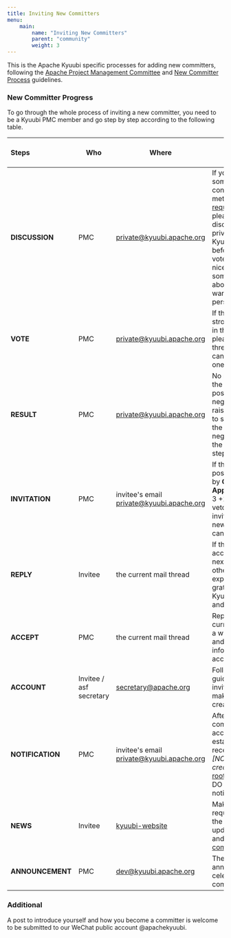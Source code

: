 ```yaml
---
title: Inviting New Committers
menu:
    main:
        name: "Inviting New Committers"
        parent: "community"
        weight: 3 
---
```

<!---
  Licensed under the Apache License, Version 2.0 (the "License");
  you may not use this file except in compliance with the License.
  You may obtain a copy of the License at

   http://www.apache.org/licenses/LICENSE-2.0

  Unless required by applicable law or agreed to in writing, software
  distributed under the License is distributed on an "AS IS" BASIS,
  WITHOUT WARRANTIES OR CONDITIONS OF ANY KIND, either express or implied.
  See the License for the specific language governing permissions and
  limitations under the License. See accompanying LICENSE file.
-->

This is the Apache Kyuubi specific processes for adding new committers,
following the [Apache Project Management Committee](https://www.apache.org/dev/pmc.html)
and [New Committer Process](https://community.apache.org/newcommitter.html#new-committer-process) guidelines.

### New Committer Progress

To go through the whole process of inviting a new committer, you need to be a Kyuubi PMC member
and go step by step according to the following table.

| Steps            | Who                     | Where                                                      | Notes                                                                                                                                                                                                                                                            | Templates                                                  | Time to Wait |
|:-----------------|-------------------------|------------------------------------------------------------|------------------------------------------------------------------------------------------------------------------------------------------------------------------------------------------------------------------------------------------------------------------|------------------------------------------------------------|--------------|
| **DISCUSSION**   | PMC                     | private@kyuubi.apache.org                                  | If you recognize someone's contributions have met our [requirements](become_committer.html), please raise a discussion in the private@ w/ the Kyuubi PMC before the formal vote.  It may be nice to include some details about why you want to invite the person | [discussion](vote/templates/committer_discussion.html)     | 72 hours     |
| **VOTE**         | PMC                     | private@kyuubi.apache.org                                  | If there are no strong objections in the discussion, please raise new threads to vote the candidates one by one.                                                                                                                                                 | [vote](vote/templates/committer_vote.html)                 | 72 hours     |
| **RESULT**       | PMC                     | private@kyuubi.apache.org                                  | No matter whether the result is positive or negative, please raise a new thread to summarize. If the result is negative, dismiss the following steps.                                                                                                            | [result](vote/templates/committer_vote_close.html)         | 0            |
| **INVITATION**   | PMC                     | invitee's email</br>private@kyuubi.apache.org              | If the result is positive(achieved by **Consensus Approval**: at least 3 +1 votes and no vetoes), send a invitation to the new committer candidate.                                                                                                              | [invitation](vote/templates/committer_invitation.html)     | 0            |
| **REPLY**        | Invitee                 | the current mail thread                                    | If the invitee accepts, go to next step; otherwise, express the gratitude of Kyuubi community and stop here.                                                                                                                                                     |                                                            | 0            |
| **ACCEPT**       | PMC                     | the current mail thread                                    | Reply to the current thread w/ a warm welcome and more information for account creation.                                                                                                                                                                         | [accept](vote/templates/committer_accept.html)             | 0            |
| **ACCOUNT**      | Invitee / asf secretary | secretary@apache.org                                       | Follow the guidelines in the invitation email to make a account creation request.                                                                                                                                                                                |                                                            | a week       |
| **NOTIFICATION** | PMC                     | invitee's email</br>private@kyuubi.apache.org              | After the committer account is established(after received *[NOTICE] Account created:* from root@apache.org), DO NOT forget to notice the invitee.                                                                                                                | [completion](vote/templates/committer_completion.html)     | 0            |
| **NEWS**         | Invitee                 | [kyuubi-website](https://github.com/apache/kyuubi-website) | Make a pull request against the web repo to update the [news](project_history.html) and [current committers](become_committer.html) pages.                                                                                                                        |                                                            | 0            |
| **ANNOUNCEMENT** | PMC                     | dev@kyuubi.apache.org                                      | The last step to announce and celebrate the new committer.                                                                                                                                                                                                       | [announcement](vote/templates/committer_announcement.html) | 0            |

### Additional

A post to introduce yourself and how you become a committer is welcome to be submitted to our WeChat public account @apachekyuubi.
